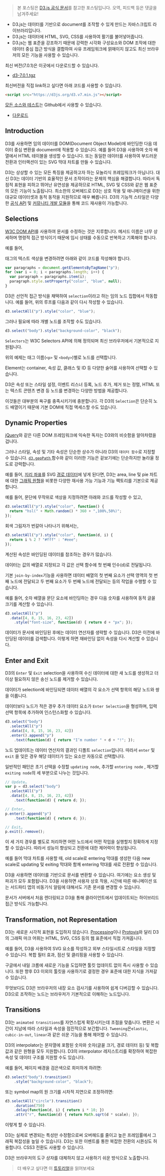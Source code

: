 > 본 포스팅은 [D3.js 공식 문서](https://d3js.org/)를 참고한 포스팅입니다. 오역, 피드백 등은 댓글을 남겨주세요!

- D3.js는 데이터를 기반으로 document를 조작할 수 있게 만드는 자바스크립트 라이브러리입니다. 
- D3.js는 데이터에 HTML, SVG, CSS를 사용하여 활기를 불어넣어줍니다.
- D3.js는 웹 표준을 강조하기 때문에 강력한 시각화 구성요소와 DOM 조작에 대한 데이터 중심 접근 방식을 결합하여 사유 프레임워크에 얽매이지 않고도 최신 브라우저의 모든 기능을 사용할 수 있습니다.

최신 버전(7.0.1)은 이곳에서 다운로드할 수 있습니다.

- [d3-7.0.1.tgz](https://registry.npmjs.org/d3/-/d3-7.0.1.tgz)

최신버전을 직접 link하고 싶다면 아래 코드를 사용할 수 있습니다.

```html
<script src="https://d3js.org/d3.v7.min.js"></script>
```

[모든 소스와 테스트](https://github.com/d3/d3)는 Github에서 사용할 수 있습니다.

- [다운로드](https://github.com/d3/d3/zipball/main)



## Introduction

D3를 사용하면 임의 데이터를 DOM(Document Object Model)에 바인딩한 다음 데이터 중심 변환을 document에 적용할 수 있습니다.
예를 들어 D3을 사용하여 숫자 배열에서 HTML 테이블을 생성할 수 있습니다. 또는 동일한 데이터를 사용하여 부드러운 전환과 인터랙션이 있는 SVG 막대 차트를 만들 수 있습니다.

D3는 상상할 수 있는 모든 특징을 제공하고자 하는 모놀리식 프레임워크가 아닙니다. 
대신 D3는 데이터 기반의 효율적인 문서 조작이라는 문제의 핵심을 해결합니다. 
따라서 독점적 표현을 피하고 뛰어난 유연성을 제공하므로 HTML, SVG 및 CSS와 같은 웹 표준의 모든 기능이 노출됩니다. 
최소한의 오버헤드로 D3는 상호 작용 및 애니메이션을 위한 대규모 데이터셋과 동적 동작을 지원하므로 매우 빠릅니다. 
D3의 기능적 스타일은 다양한 [공식 API](https://github.com/d3/d3/blob/main/API.md) 및 [커뮤니티 개발 모듈](https://www.npmjs.com/browse/keyword/d3-module)을 통해 코드 재사용이 가능합니다.



## Selections

[W3C DOM API](https://www.w3.org/DOM/DOMTR)를 사용하여 문서를 수정하는 것은 지루합니다. 메서드 이름은 너무 상세하며 명령적 접근 방식이기 때문에 임시 상태를 수동으로 반복하고 기록해야 합니다. 

예를 들어, <p>태그의 텍스트 색상을 변경하려면 아래와 같이 코드를 작성해야 합니다.

```js
var paragraphs = document.getElementsByTagName("p");
for (var i = 0; i < paragraphs.length; i++) {
  var paragraph = paragraphs.item(i);
  paragraph.style.setProperty("color", "blue", null);
}
```

D3은 선언적 접근 방식을 채택하여 `selection`이라고 하는 임의 노드 집합에서 작동합니다.
예를 들어, 위의 루프를 다음과 같이 다시 작성할 수 있습니다.

```js
d3.selectAll("p").style("color", "blue");
```

그러나 필요에 따라 개별 노드를 조작할 수도 있습니다.

```js
d3.select("body").style("background-color", "black");
```



`Selectors`는 W3C Selectors API에 의해 정의되며 최신 브라우저에서 기본적으로 지원됩니다. 

위의 예제는 태그 이름(`<p>` 및 `<body>`)별로 노드를 선택합니다. 

Element는 container, 속성 값, 클래스 및 ID 등 다양한 술어를 사용하여 선택할 수 있습니다.



D3은 속성 또는 스타일 설정, 이벤트 리스너 등록, 노드 추가, 제거 또는 정렬, HTML 또는 텍스트 콘텐츠 변경 등 노드를 변경하는 다양한 방법을 제공합니다. 

이것들은 대부분의 욕구를 충족시키기에 충분합니다. 각 D3의 `Selection`은 단순히 노드 배열이기 때문에 기본 DOM에 직접 액세스할 수도 있습니다.



## Dynamic Properties

[jQuery](https://jquery.com/)와 같은 다른 DOM 프레임워크에 익숙한 독자는 D3와의 비슷함을 알아차렸을 겁니다. 

그러나 스타일, 속성 및 기타 속성은 단순한 상수가 아니라 D3의 `데이터 함수`로 지정할 수 있습니다. [`d3.geoPath` ](https://github.com/d3/d3-geo/blob/main/README.md#geoPath) 함수와 같이 이러한 기능은 겉보기에는 단순하지만 놀라울 정도로 강력합니다. 

예를 들어, [지리 좌표](https://tools.ietf.org/html/rfc7946)를 SVG [경로 데이터](https://www.w3.org/TR/SVG/paths.html#PathData)에 넣게 된다면, D3는 area, line 및 pie 차트에 대한 [그래픽 원형](https://github.com/d3/d3-shape)을 비롯한 다양한 재사용 가능 기능과 기능 팩토리를 기본으로 제공합니다.

예를 들어, 문단에 무작위로 색상을 지정하려면 아래와 코드를 작성할 수 있고,

```js
d3.selectAll("p").style("color", function() {
  return "hsl(" + Math.random() * 360 + ",100%,50%)";
});
```

회색 그림자가 번갈아 나타나기 위해서는,

```js
d3.selectAll("p").style("color", function(d, i) {
  return i % 2 ? "#fff" : "#eee";
});
```

계산된 속성은 바인딩된 데이터를 참조하는 경우가 많습니다. 

데이터는 값의 배열로 지정되고 각 값은 선택 함수에 첫 번째 인수(d)로 전달됩니다. 

기본 `join-by-index`기능을 사용하면 데이터 배열의 첫 번째 요소가 선택 영역의 첫 번째 노드에 전달되고 두 번째 요소가 두 번째 노드에 전달되는 등의 작업을 수행할 수 있습니다. 

예를 들어, 숫자 배열을 문단 요소에 바인딩하는 경우 다음 숫자를 사용하여 동적 글꼴 크기를 계산할 수 있습니다.

```js
d3.selectAll("p")
  .data([4, 8, 15, 16, 23, 42])
    .style("font-size", function(d) { return d + "px"; });
```

데이터가 문서에 바인딩된 후에는 데이터 연산자를 생략할 수 있습니다. D3은 이전에 바인딩된 데이터를 검색합니다. 이렇게 하면 재바인딩 없이 속성을 다시 계산할 수 있습니다.



## Enter and Exit

D3의 `Enter` 및 `Exit` selection을 사용하여 수신 데이터에 대한 새 노드를 생성하고 더 이상 필요하지 않은 송신 노드를 제거할 수 있습니다.

데이터가 selection에 바인딩되면 데이터 배열의 각 요소가 선택 항목의 해당 노드와 쌍을 이룹니다. 

데이터보다 노드가 적은 경우 추가 데이터 요소가 `Enter Selection`을 형성하며, 입력 선택 항목에 추가하여 인스턴스화할 수 있습니다. 

```js
d3.select("body")
  .selectAll("p")
  .data([4, 8, 15, 16, 23, 42])
  .enter().append("p")
    .text(function(d) { return "I’m number " + d + "!"; });
```

노드 업데이트는 데이터 연산자의 결과인 디폴트 `selection`입니다. 따라서 `enter` 및 `exit` 을 잊은 경우 해당 데이터가 있는 요소만 자동으로 선택합니다. 

일반적인 패턴은 초기 선택을 수정할 `updating node`, 추가할 `entering node` , 제거할 `exiting node`의 세 부분으로 나누는 것입니다.

```js
// Update…
var p = d3.select("body")
  .selectAll("p")
  .data([4, 8, 15, 16, 23, 42])
    .text(function(d) { return d; });

// Enter…
p.enter().append("p")
    .text(function(d) { return d; });

// Exit…
p.exit().remove();
```

이 세 가지 경우를 별도로 처리하면 어떤 노드에서 어떤 작업을 실행할지 정확하게 지정할 수 있습니다. 따라서 성능이 향상되고 전환에 대한 제어력이 향상됩니다. 

예를 들어 막대 차트를 사용할 때, old scale로 entering 막대를 생성한 다음 new scale로 updating 및 exiting 막대와 함께 entering 막대를 새로 전환할 수 있습니다.

D3을 사용하면 데이터를 기반으로 문서를 변환할 수 있습니다. 여기에는 요소 생성 및 파괴가 모두 포함됩니다. D3을 사용하면 사용자 상호 작용, 시간에 따른 애니메이션 또는 서드파티 앱의 비동기식 알림에 대해서도 기존 문서를 변경할 수 있습니다. 

문서가 서버에서 처음 렌더링되고 D3을 통해 클라이언트에서 업데이트되는 하이브리드 접근 방식도 가능합니다.



## Transformation, not Representation

D3는 새로운 시각적 표현을 도입하지 않습니다. [Processing](https://processing.org/)이나 [Protovis](https://mbostock.github.io/protovis/)와 달리 D3의 그래픽 마크 어휘는 HTML, SVG, CSS 등의 웹 표준에서 직접 가져옵니다. 

예를 들어, D3을 사용하여 SVG 요소를 작성하고 외부 스타일시트로 스타일을 지정할 수 있습니다. 복합 필터 효과, 점선 및 클리핑을 사용할 수 있습니다. 

구글에서 내일 크롬에 새로운 기능을 도입하면 툴킷 업데이트 없이 즉시 사용할 수 있습니다. 또한 향후 D3 이외의 툴킷을 사용하기로 결정한 경우 표준에 대한 지식을 가져갈 수 있습니다.

무엇보다도 D3은 브라우저의 내장 요소 검사기를 사용하여 쉽게 디버깅할 수 있습니다. D3으로 조작하는 노드는 브라우저가 기본적으로 이해하는 노드입니다.



## Transitions

D3는 `animated transitions`를 자연스럽게 확장시키는데 초점을 맞춥니다. 변환은 시간이 지남에 따라 스타일과 속성을 점진적으로 보간합니다. `Tweening`은`elastic`, `cubic-in-out`, `linear`과 같은 쉬운 기능을 통해 제어할 수 있습니다. 

D3의 interpolator는 문자열에 포함된 숫자와 숫자(글꼴 크기, 경로 데이터 등) 및 복합 값과 같은 원형을 모두 지원합니다. D3의 interpolator 레지스트리를 확장하여 복잡한 속성 및 데이터 구조를 지원할 수도 있습니다.

예를 들어, 페이지 배경을 검은색으로 희미하게 하려면:

```js
d3.select("body").transition()
    .style("background-color", "black");
```

또는 symbol map의 원 크기를 시차적 지연으로 조정하려면:

```js
d3.selectAll("circle").transition()
    .duration(750)
    .delay(function(d, i) { return i * 10; })
    .attr("r", function(d) { return Math.sqrt(d * scale); });
```

이렇게 할 수 있습니다.

D3는 실제로 변경되는 특성만 수정함으로써 오버헤드를 줄이고 높은 프레임률에서 그래픽 복잡성을 높일 수 있습니다. D3는 또한 이벤트를 통한 복잡한 전환의 시퀀싱도 허용합니다. CSS3 전환도 사용할 수 있습니다.

 D3은 브라우저의 도구 상자를 대체하지 않고 사용하기 쉬운 방식으로 노출합니다.



> 더 배우고 싶다면 이 [튜토리얼](https://observablehq.com/@d3/learn-d3)을 읽어보세요

